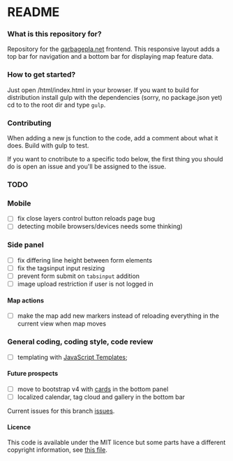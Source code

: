 # README #

### What is this repository for? ###

Repository for the [garbagepla.net](http://www.garbagepla.net) frontend. This responsive layout adds a top bar for navigation and a bottom bar for displaying map feature data.

### How to get started? ###

Just open /html/index.html in your browser. If you want to build for distribution install gulp with the dependencies (sorry, no package.json yet) cd to to the root dir and type `gulp`.

### Contributing

When adding a new js function to the code, add a comment about what it does. Build with gulp to test.

If you want to cnotribute to a specific todo below, the first thing you should do is open an issue and you'll be assigned to the issue.

### TODO

### Mobile
- [ ] fix close layers control button reloads page bug
- [ ] detecting mobile browsers/devices needs some thinking)

### Side panel
- [ ] fix differing line height between form elements
- [ ] fix the tagsinput input resizing
- [ ] prevent form submit on `tabsinput` addition
- [ ] image upload restriction if user is not logged in

#### Map actions
- [ ] make the map add new markers instead of reloading everything in the current view when map moves

### General coding, coding style, code review
- [ ] templating with [JavaScript Templates](https://github.com/blueimp/JavaScript-Templates);

#### Future prospects
- [ ] move to bootstrap v4 with [cards](http://v4-alpha.getbootstrap.com/components/card/) in the bottom panel
- [ ] localized calendar, tag cloud and gallery in the bottom bar

Current issues for this branch [issues](https://github.com/garbageplanet/web-ui/labels/branch%3Abottom-bar).

#### Licence
This code is available under the MIT licence but some parts have a different copyright information, see [this file](https://github.com/garbageplanet/web-ui/blob/dev/license.md).
